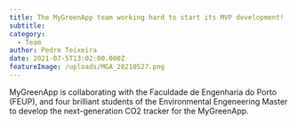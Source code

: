 ```yaml
---
title: The MyGreenApp team working hard to start its MVP development!
subtitle: 
category:
  - Team
author: Pedro Teixeira
date: 2021-07-5T13:02:00.000Z
featureImage: /uploads/MGA_20210527.png
---
```

MyGreenApp is collaborating with the Faculdade de Engenharia do Porto (FEUP), and four brilliant students of the Environmental Engeneering Master to develop the next-generation CO2 tracker for the MyGreenApp.
